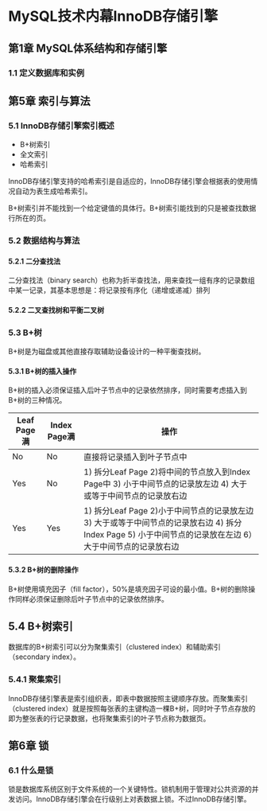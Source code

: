 # MySQL技术内幕InnoDB存储引擎 #

## 第1章 MySQL体系结构和存储引擎 ##

### 1.1 定义数据库和实例 ###

## 第5章 索引与算法 ##

### 5.1 InnoDB存储引擎索引概述 ###

* B+树索引
* 全文索引
* 哈希索引

InnoDB存储引擎支持的哈希索引是自适应的，InnoDB存储引擎会根据表的使用情况自动为表生成哈希索引。

B+树索引并不能找到一个给定键值的具体行。B+树索引能找到的只是被查找数据行所在的页。

### 5.2 数据结构与算法 ###

#### 5.2.1 二分查找法 ####

二分查找法（binary search）也称为折半查找法，用来查找一组有序的记录数组中某一记录，其基本思想是：将记录按有序化（递增或递减）排列

#### 5.2.2 二叉查找树和平衡二叉树 ####

### 5.3 B+树 ###

B+树是为磁盘或其他直接存取辅助设备设计的一种平衡查找树。

#### 5.3.1 B+树的插入操作 ####

B+树的插入必须保证插入后叶子节点中的记录依然排序，同时需要考虑插入到B+树的三种情况。

|Leaf Page满|Index Page满|操作|
|--|--|--|
|No|No|直接将记录插入到叶子节点中|
|Yes|No|1) 拆分Leaf Page 2)将中间的节点放入到Index Page中 3) 小于中间节点的记录放左边 4) 大于或等于中间节点的记录放右边|
|Yes|Yes|1) 拆分Leaf Page 2)小于中间节点的记录放左边 3) 大于或等于中间节点的记录放右边 4) 拆分Index Page 5) 小于中间节点的记录放在左边 6）大于中间节点的记录放右边|

#### 5.3.2 B+树的删除操作 ####

B+树使用填充因子（fill factor），50%是填充因子可设的最小值。B+树的删除操作同样必须保证删除后叶子节点中的记录依然排序。

## 5.4 B+树索引 ##

数据库的B+树索引可以分为聚集索引（clustered index）和辅助索引（secondary index）。

### 5.4.1 聚集索引 ###

InnoDB存储引擎表是索引组织表，即表中数据按照主键顺序存放。而聚集索引（clustered index）就是按照每张表的主键构造一棵B+树，同时叶子节点存放的即为整张表的行记录数据，也将聚集索引的叶子节点称为数据页。

## 第6章 锁 ##

### 6.1 什么是锁 ###

锁是数据库系统区别于文件系统的一个关键特性。锁机制用于管理对公共资源的并发访问。InnoDB存储引擎会在行级别上对表数据上锁。不过InnoDB存储引擎。

